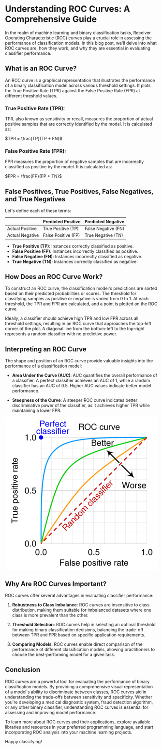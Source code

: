 # Understanding ROC Curves: A Comprehensive Guide

In the realm of machine learning and binary classification tasks, Receiver Operating Characteristic (ROC) curves play a crucial role in assessing the performance of classification models. In this blog post, we'll delve into what ROC curves are, how they work, and why they are essential in evaluating classifier performance.

## What is an ROC Curve?

An ROC curve is a graphical representation that illustrates the performance of a binary classification model across various threshold settings. It plots the True Positive Rate (TPR) against the False Positive Rate (FPR) at different threshold values.

### True Positive Rate (TPR):

TPR, also known as sensitivity or recall, measures the proportion of actual positive samples that are correctly identified by the model. It is calculated as:

\$TPR = \frac{TP}{TP + FN}$

### False Positive Rate (FPR):

FPR measures the proportion of negative samples that are incorrectly classified as positive by the model. It is calculated as:

\$FPR = \frac{FP}{FP + TN}$

## False Positives, True Positives, False Negatives, and True Negatives

Let's define each of these terms:

|        | Predicted Positive | Predicted Negative |
|--------|--------------------|--------------------|
| Actual Positive | True Positive (TP) | False Negative (FN) |
| Actual Negative | False Positive (FP) | True Negative (TN) |

- **True Positive (TP)**: Instances correctly classified as positive.
- **False Positive (FP)**: Instances incorrectly classified as positive.
- **False Negative (FN)**: Instances incorrectly classified as negative.
- **True Negative (TN)**: Instances correctly classified as negative.

## How Does an ROC Curve Work?

To construct an ROC curve, the classification model's predictions are sorted based on their predicted probabilities or scores. The threshold for classifying samples as positive or negative is varied from 0 to 1. At each threshold, the TPR and FPR are calculated, and a point is plotted on the ROC curve.

Ideally, a classifier should achieve high TPR and low FPR across all threshold settings, resulting in an ROC curve that approaches the top-left corner of the plot. A diagonal line from the bottom-left to the top-right represents a random classifier with no predictive power.

## Interpreting an ROC Curve

The shape and position of an ROC curve provide valuable insights into the performance of a classification model:

- **Area Under the Curve (AUC)**: AUC quantifies the overall performance of a classifier. A perfect classifier achieves an AUC of 1, while a random classifier has an AUC of 0.5. Higher AUC values indicate better model performance.

- **Steepness of the Curve**: A steeper ROC curve indicates better discriminative power of the classifier, as it achieves higher TPR while maintaining a lower FPR.


![](/images/Roc_curve.png "ROC Curve Interpretation")

## Why Are ROC Curves Important?

ROC curves offer several advantages in evaluating classifier performance:

1. **Robustness to Class Imbalance**: ROC curves are insensitive to class distribution, making them suitable for imbalanced datasets where one class is more prevalent than the other.

2. **Threshold Selection**: ROC curves help in selecting an optimal threshold for making binary classification decisions, balancing the trade-off between TPR and FPR based on specific application requirements.

3. **Comparing Models**: ROC curves enable direct comparison of the performance of different classification models, allowing practitioners to choose the best-performing model for a given task.

## Conclusion

ROC curves are a powerful tool for evaluating the performance of binary classification models. By providing a comprehensive visual representation of a model's ability to discriminate between classes, ROC curves aid in understanding the trade-offs between sensitivity and specificity. Whether you're developing a medical diagnostic system, fraud detection algorithm, or any other binary classifier, understanding ROC curves is essential for assessing and improving model performance.

To learn more about ROC curves and their applications, explore available libraries and resources in your preferred programming language, and start incorporating ROC analysis into your machine learning projects.

Happy classifying!
